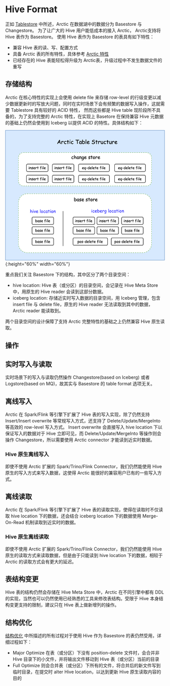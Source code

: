 # Hive Format

正如 [Tablestore](table-store.md) 中所述，Arctic 在数据湖中的数据分为 Basestore 与 Changestore。
为了让广大的 Hive 用户能低成本的接入 Arctic， Arctic支持将 Hive 表作为 Basestore。
使用 Hive 表作为 Basestore 的表具有如下特性：

* 兼容 Hive 表的读、写、配置方式
* 具备 Arctic 表的所有特性，具体参考 [Arctic 特性](../index.md#arctic) 
* 已经存在的 Hive 表能轻松得升级为 Arctic表，升级过程中不发生数据文件的重写

## 存储结构

Arctic 在核心特性的实现上会使用 delete file 来存储 row-level 的行级变更以减少数据更新时的写放大问题，同时在实时场景下会有频繁的数据写入操作，这就需要 Tablestore 具有较好的 ACID 特性，
然而这些都是 Hive table 现阶段所不具备的，为了支持完整的 Arctic 特性，在实现上 Basetore 在保持兼容 Hive 元数据的基础上仍然会使用到 Iceberg 以提供 ACID 的特性。具体结构如下：

![Hive Format Structure](../images/format/hive-format-structure.png){:height="60%" width="60%"}

重点我们关注 Basestore 下的结构，其中区分了两个目录空间：

* hive location: Hive 表（或分区）的目录空间，会记录在 Hive Meta Store 中，用原生的 Hive reader 会读到这部分数据。
* iceberg location: 存储近实时写入数据的目录空间，用 Iceberg 管理，包含 insert file 与 delete file，原生的 Hive reader 无法读取到其中的数据， Arctic reader 能读取到。

两个目录空间的设计保障了支持 Arctic 完整特性的基础之上仍然兼容 Hive 原生读取。

## 操作

## 实时写入与读取

实时场景下的写入与读取仍然操作 Changestore(based on Iceberg) 或者 Logstore(based on MQ)，故其实与 Basestore 的 table format 选项无关。

## 离线写入

Arctic 在 Spark/Flink 等引擎下扩展了 Hive 表的写入实现，除了仍然支持 Insert/Insert overwrite 等常规写入方式，还支持了 Delete/Update/MergeInto 等高效的 row-level 写入方式。
Insert overwrite 会直接写入 hive location 下以保证写入的数据对于 Hive 立即可见，而 Delete/Update/MergeInto 等操作则会操作 Changestore，所以需要使用 Arctic connector 才能读到近实时数据。

### Hive 原生离线写入

即使不使用 Arctic 扩展的 Spark/Trino/Flink Connector，我们仍然能使用 Hive 原生的写入方式来写入数据，这使得 Arctic 能很好的兼容用户已有的一些写入方式。

## 离线读取

Arctic 在 Spark/Flink 等引擎下扩展了 Hive 表的读取实现，使得在读取时不仅读取 hive location 下的数据，还会结合 iceberg location 下的数据使用 Merge-On-Read 机制读取到近实时的数据。

### Hive 原生离线读取

即使不使用 Arctic 扩展的 Spark/Trino/Flink Connector，我们仍然能使用 Hive 原生的读取方式来读取数据，但是由于只能读到 hive location 下的数据，相较于 Arctic 的读取方式会有更大的延迟。

## 表结构变更

Hive 表的结构仍然会存储在 Hive Meta Store 中，Arctic 在不同引擎中都有 DDL 的实现，当然也可以仍然使用已经熟悉的工具来修改表结构。受限于 Hive 本身结构变更支持的限制，建议只在 Hive 表上做新增列的操作。

## 结构优化

[结构优化](../table-store/#_3) 中所描述的所有过程对于使用 Hive 作为 Basestore 的表仍然受用，详细过程如下：

* Major Optimize 在表（或分区）下没有 position-delete 文件时，会合并非 Hive 目录下的小文件，并将输出文件移动到 Hive 表（或分区）当前的目录
* Full Optimize 则会合并表（或分区）下所有的文件，将合并后的新文件写到临时目录，在提交时 alter Hive location，以达到更新 Hive 原生读取内容的目的

